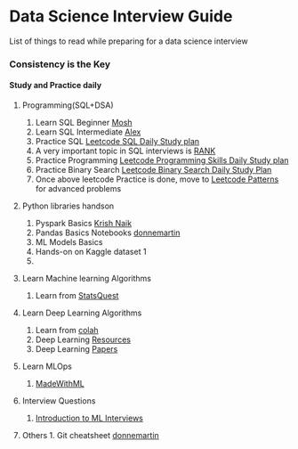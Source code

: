 # Data Science Interview Guide
List of things to read while preparing for a data science interview
### Consistency is the Key
#### Study and Practice daily

1. Programming(SQL+DSA)
    1. Learn SQL Beginner [Mosh](https://www.youtube.com/watch?v=7S_tz1z_5bA)
    2. Learn SQL Intermediate [Alex](https://www.youtube.com/watch?v=9URM1_2S0ho&list=PLUaB-1hjhk8HTgPnBukmMq7QTe83ANirL)
    3. Practice SQL [Leetcode SQL Daily Study plan](https://leetcode.com/study-plan/sql/)
    4. A very important topic in SQL interviews is [RANK](https://www.mysqltutorial.org/mysql-window-functions/mysql-rank-function/)
    5. Practice Programming [Leetcode Programming Skills Daily Study plan](https://leetcode.com/study-plan/programming-skills/)
    6. Practice Binary Search [Leetcode Binary Search Daily Study Plan](https://leetcode.com/study-plan/binary-search/)
    7. Once above leetcode Practice is done, move to [Leetcode Patterns](https://seanprashad.com/leetcode-patterns/) for advanced problems
    
2. Python libraries handson
    1. Pyspark Basics [Krish Naik](https://www.youtube.com/watch?v=WyZmM6K7ubc&list=PLZoTAELRMXVNjiiawhzZ0afHcPvC8jpcg)
    2. Pandas Basics Notebooks [donnemartin](https://github.com/donnemartin/data-science-ipython-notebooks#pandas)
    3. ML Models Basics
    4. Hands-on on Kaggle dataset 1
    5.  


3. Learn Machine learning Algorithms
    1. Learn from [StatsQuest](https://www.youtube.com/channel/UCtYLUTtgS3k1Fg4y5tAhLbw)

4. Learn Deep Learning Algorithms
    1. Learn from [colah](https://colah.github.io/)
    2. Deep Learning [Resources](https://raoumer.github.io/blog_posts/deep_learning_resources.html)
    3. Deep Learning [Papers](https://github.com/floodsung/Deep-Learning-Papers-Reading-Roadmap)

5. Learn MLOps
    1. [MadeWithML](https://madewithml.com/)

6. Interview Questions
    1. [Introduction to ML Interviews](https://huyenchip.com/ml-interviews-book/)

7. Others
        1. Git cheatsheet [donnemartin](https://nbviewer.org/github/donnemartin/data-science-ipython-notebooks/blob/master/commands/misc.ipynb#git)
    
